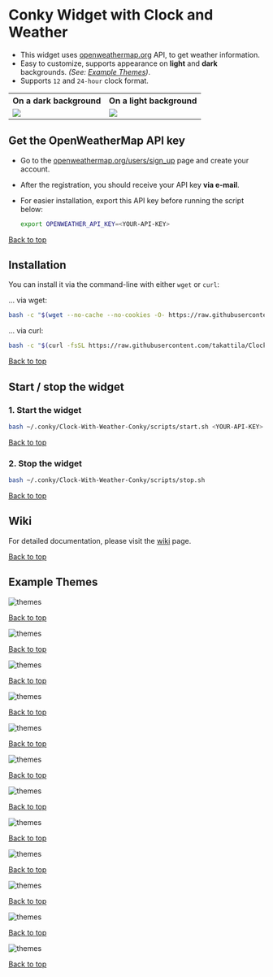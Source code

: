 # Conky Widget with Clock and Weather

- This widget uses [openweathermap.org](https://openweathermap.org) API, to get weather information.
- Easy to customize, supports appearance on **light** and **dark** backgrounds. *(See: [Example Themes](#example-themes))*.
- Supports `12` and `24-hour` clock format.

<table>
    <tr>
        <th>
            On a dark background
        </th>
        <th>
            On a light background
        </th>
    </tr>
    <tr>
        <td>
            <img src="./images/screenshots/Clock-With-Weather-Conky-Themes-Budapest.png">
        </td>
        <td>
            <img src="./images/screenshots/Clock-With-Weather-Conky-Themes-New-York.png">
        </td>
    </tr>
</table>


## Get the OpenWeatherMap API key

- Go to the [openweathermap.org/users/sign_up](https://home.openweathermap.org/users/sign_up) page and create your account.
- After the registration, you should receive your API key **via e-mail**.
- For easier installation, export this API key before running the script below:

  ```bash
  export OPENWEATHER_API_KEY=<YOUR-API-KEY>
  ```

[Back to top](#conky-widget-with-clock-and-weather)

## Installation

You can install it via the command-line with either `wget` or `curl`:

... via wget:

```bash
bash -c "$(wget --no-cache --no-cookies -O- https://raw.githubusercontent.com/takattila/Clock-With-Weather-Conky/v1.0.0/scripts/install.sh)"
```

... via curl:

```bash
bash -c "$(curl -fsSL https://raw.githubusercontent.com/takattila/Clock-With-Weather-Conky/v1.0.0/scripts/install.sh)"
```

[Back to top](#conky-widget-with-clock-and-weather)

## Start / stop the widget

### 1. Start the widget

```bash
bash ~/.conky/Clock-With-Weather-Conky/scripts/start.sh <YOUR-API-KEY>
```

[Back to top](#conky-widget-with-clock-and-weather)

### 2. Stop the widget

```bash
bash ~/.conky/Clock-With-Weather-Conky/scripts/stop.sh
```

[Back to top](#conky-widget-with-clock-and-weather)

## Wiki

For detailed documentation, please visit the [wiki](https://github.com/takattila/Clock-With-Weather-Conky/wiki) page.

[Back to top](#conky-widget-with-clock-and-weather)

## Example Themes

![themes](./images/screenshots/Clock-With-Weather-Conky-Themes-Berlin-Bg.png)

[Back to top](#conky-widget-with-clock-and-weather)

![themes](./images/screenshots/Clock-With-Weather-Conky-Themes-Berlin.png)

[Back to top](#conky-widget-with-clock-and-weather)

![themes](./images/screenshots/Clock-With-Weather-Conky-Themes-Budapest.png)

[Back to top](#conky-widget-with-clock-and-weather)

![themes](./images/screenshots/Clock-With-Weather-Conky-Themes-Delhi-Bg.png)

[Back to top](#conky-widget-with-clock-and-weather)

![themes](./images/screenshots/Clock-With-Weather-Conky-Themes-Delhi.png)

[Back to top](#conky-widget-with-clock-and-weather)

![themes](./images/screenshots/Clock-With-Weather-Conky-Themes-London.png)

[Back to top](#conky-widget-with-clock-and-weather)

![themes](./images/screenshots/Clock-With-Weather-Conky-Themes-Moscow.png)

[Back to top](#conky-widget-with-clock-and-weather)

![themes](./images/screenshots/Clock-With-Weather-Conky-Themes-New-York.png)

[Back to top](#conky-widget-with-clock-and-weather)

![themes](./images/screenshots/Clock-With-Weather-Conky-Themes-Paris.png)

[Back to top](#conky-widget-with-clock-and-weather)

![themes](./images/screenshots/Clock-With-Weather-Conky-Themes-Sidney.png)

[Back to top](#conky-widget-with-clock-and-weather)

![themes](./images/screenshots/Clock-With-Weather-Conky-Themes-Tokyo.png)

[Back to top](#conky-widget-with-clock-and-weather)

![themes](./images/screenshots/Clock-With-Weather-Conky-Themes-Wien.png)

[Back to top](#conky-widget-with-clock-and-weather)